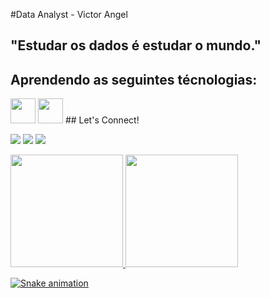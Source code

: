 #Data Analyst - Victor Angel

## "Estudar os dados é estudar o mundo."

## Aprendendo as seguintes técnologias:

<img src="https://cdn.jsdelivr.net/gh/devicons/devicon/icons/python/python-original-wordmark.svg" width="40" height="40"/>
<img src="https://cdn.jsdelivr.net/gh/devicons/devicon/icons/mysql/mysql-original.svg" width="40" height="40"/>
## Let's Connect!
<div>

<a href="https://www.instagram.com/dix_angelz/" target="_blank"><img src="https://img.shields.io/badge/-Instagram-%23E4405F?style=for-the-badge&logo=instagram&logoColor=white" target="_blank"></a>
<a href = "killaz1827@gmail.com"><img src="https://img.shields.io/badge/Gmail-D14836?style=for-the-badge&logo=gmail&logoColor=white" target="_blank"></a>
<a href="https://www.linkedin.com/in/victor-angel-813a01206/" target="_blank"><img src="https://img.shields.io/badge/-LinkedIn-%230077B5?style=for-the-badge&logo=linkedin&logoColor=white" target="_blank"></a>   
</div>

<div>
<a href="https://github.com/FooxKillaz">
<img height="180em" src="https://github-readme-stats.vercel.app/api/top-langs/?username=FooxKillaz&layout=compact&langs_count=7&theme=dracula"/>
<img height="180em" src="https://github-readme-stats.vercel.app/api?username=FooxKillaz&show_icons=true&theme=dracula&include_all_commits=true&count_private=true"/>
</div>

![Snake animation](https://github.com/FooxKillaz/FooxKillaz/blob/output/github-contribution-grid-snake.svg)

